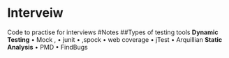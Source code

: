 # Interveiw
Code to practise for interviews
#Notes 
##Types of testing tools 
**Dynamic Testing**
•	Mock ,
•	junit 
•	,spock 
•	web coverage 
•	jTest 
•	Arquillian 
__Static Analysis__
•	PMD
•	FindBugs
